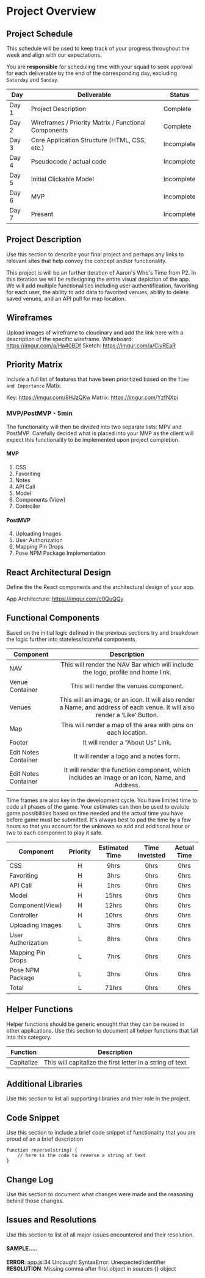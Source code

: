 # Project Overview

## Project Schedule

This schedule will be used to keep track of your progress throughout the week and align with our expectations.  

You are **responsible** for scheduling time with your squad to seek approval for each deliverable by the end of the corresponding day, excluding `Saturday` and `Sunday`.

|  Day | Deliverable | Status
|---|---| ---|
|Day 1| Project Description | Complete
|Day 2| Wireframes / Priority Matrix / Functional Components | Complete
|Day 3| Core Application Structure (HTML, CSS, etc.) | Incomplete
|Day 4| Pseudocode / actual code | Incomplete
|Day 5| Initial Clickable Model  | Incomplete
|Day 6| MVP | Incomplete
|Day 7| Present | Incomplete


## Project Description

Use this section to describe your final project and perhaps any links to relevant sites that help convey the concept and\or functionality.

This project is will be an further iteration of Aaron's Who's Time from P2. In this iteration we will be redesigning the entire visual depiction of the app. We will add multiple functionalities including user authentification, favoriting for each user, the ability to add data to favorited venues, ability to delete saved venues, and an API pull for map location. 

## Wireframes

Upload images of wireframe to cloudinary and add the link here with a description of the specific wireframe.
Whiteboard: https://imgur.com/a/Ha40BDf
Sketch: https://imgur.com/a/CiyREaR 

## Priority Matrix

Include a full list of features that have been prioritized based on the `Time and Importance` 
Matix.  

Key: https://imgur.com/8HJzQKw
Matrix: https://imgur.com/YzfNXpi

### MVP/PostMVP - 5min

The functionality will then be divided into two separate lists: MPV and PostMVP.  Carefully decided what is placed into your MVP as the client will expect this functionality to be implemented upon project completion.  

#### MVP 

1. CSS
2. Favoriting
3. Notes
7. API Call
8. Model
9. Components (View)
10. Controller

#### PostMVP 

4. Uploading Images
5. User Authorization
6. Mapping Pin Drops
11. Pose NPM Package Implementation


## React Architectural Design

Define the the React components and the architectural design of your app.

App Architecture: https://imgur.com/c0QuQQy

## Functional Components

Based on the initial logic defined in the previous sections try and breakdown the logic further into stateless/stateful components. 

| Component | Description | 
| --- | :---: |  
| NAV | This will render the NAV Bar which will include the logo, profile and home link. |
| Venue Container | This will render the venues component. |
| Venues| This will an image, or an icon. It will also render a Name, and address of each venue. It will also render a ‘Like’ Button. |
| Map| This will render a map of the area with pins on each location.|
|Footer| It will render a “About Us” Link.|
|Edit Notes Container| It will render a logo and a notes form.|
|Edit Notes Container| It will render the function component, which includes an Image or an Icon, Name, and Address.|


Time frames are also key in the development cycle.  You have limited time to code all phases of the game.  Your estimates can then be used to evalute game possibilities based on time needed and the actual time you have before game must be submitted. It's always best to pad the time by a few hours so that you account for the unknown so add and additional hour or two to each component to play it safe.

| Component | Priority | Estimated Time | Time Invetsted | Actual Time |
| --- | :---: |  :---: | :---: | :---: |
| CSS | H | 9hrs| 0hrs | 0hrs |
| Favoriting | H | 3hrs| 0hrs | 0hrs |
| API Call | H | 1hrs| 0hrs | 0hrs |
| Model | H | 15hrs| 0hrs | 0hrs |
| Component(View) | H | 12hrs| 0hrs | 0hrs |
| Controller| H | 10hrs| 0hrs | 0hrs |
| Uploading Images | L | 3hrs| 0hrs | 0hrs |
| User Authorization | L | 8hrs| 0hrs | 0hrs |
| Mapping Pin Drops | L | 7hrs| 0hrs | 0hrs |
| Pose NPM Package| L | 3hrs| 0hrs | 0hrs |
| Total | L | 71hrs| 0hrs | 0hrs |



## Helper Functions
Helper functions should be generic enought that they can be reused in other applications. Use this section to document all helper functions that fall into this category.

| Function | Description | 
| --- | :---: |  
| Capitalize | This will capitalize the first letter in a string of text | 

## Additional Libraries
 Use this section to list all supporting libraries and thier role in the project. 

## Code Snippet

Use this section to include a brief code snippet of functionality that you are proud of an a brief description  

```
function reverse(string) {
	// here is the code to reverse a string of text
}
```

## Change Log
 Use this section to document what changes were made and the reasoning behind those changes.  

## Issues and Resolutions
 Use this section to list of all major issues encountered and their resolution.

#### SAMPLE.....
**ERROR**: app.js:34 Uncaught SyntaxError: Unexpected identifier                                
**RESOLUTION**: Missing comma after first object in sources {} object
